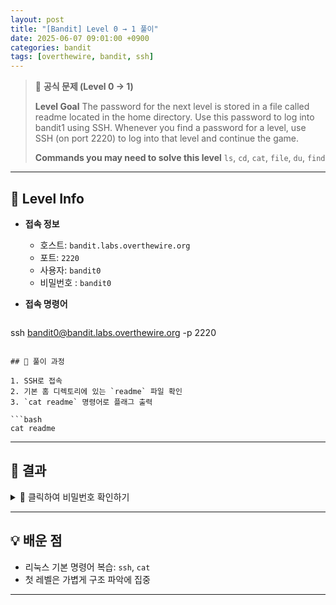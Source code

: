 ```yaml
---
layout: post
title: "[Bandit] Level 0 → 1 풀이"
date: 2025-06-07 09:01:00 +0900
categories: bandit
tags: [overthewire, bandit, ssh]
---
```


> 📝 **공식 문제 (Level 0 → 1)**
>
> **Level Goal**
> The password for the next level is stored in a file called readme located in the home directory. Use this password to log into bandit1 using SSH. Whenever you find a password for a level, use SSH (on port 2220) to log into that level and continue the game.
>
> **Commands you may need to solve this level**
> `ls`, `cd`, `cat`, `file`, `du`, `find`

---

## 🔐 Level Info

- **접속 정보**
  - 호스트: `bandit.labs.overthewire.org`
  - 포트: `2220`
  - 사용자: `bandit0`
  - 비밀번호 : `bandit0`

- **접속 명령어**

  ```bash
ssh bandit0@bandit.labs.overthewire.org -p 2220
  ```

## 🧪 풀이 과정

1. SSH로 접속
2. 기본 홈 디렉토리에 있는 `readme` 파일 확인
3. `cat readme` 명령어로 플래그 출력

```bash
cat readme
```


---

## 🎯 결과

<details markdown="1">
<summary>👀 클릭하여 비밀번호 확인하기</summary>

```
ZjLjTmM6FvvyRnrb2rfNWOZOTa6ip5If
```

</details>

---

## 💡 배운 점

- 리눅스 기본 명령어 복습: `ssh`, `cat`
- 첫 레벨은 가볍게 구조 파악에 집중

---
